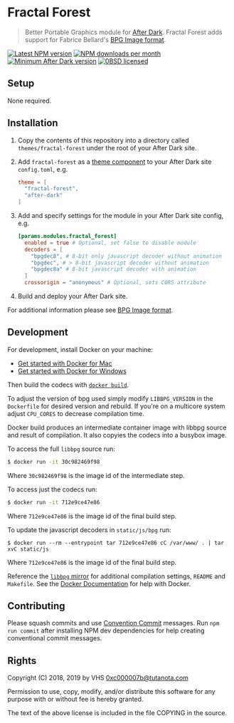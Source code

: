# Fractal Forest

> Better Portable Graphics module for [After Dark]. Fractal Forest adds support for Fabrice Bellard's [BPG Image format](https://bellard.org/bpg/).

[![Latest NPM version](https://img.shields.io/npm/v/fractal-forest.svg?style=flat-square)](https://www.npmjs.com/package/fractal-forest)
[![NPM downloads per month](https://img.shields.io/npm/dm/fractal-forest.svg?style=flat-square)](https://www.npmjs.com/package/fractal-forest)
[![Minimum After Dark version](https://img.shields.io/badge/dynamic/json.svg?url=https://codeberg.org/vhs/fractal-forest/raw/branch/master/package.json&label=after%20dark&query=$..['after-dark']&colorB=000000&style=flat-square&longCache=false&maxAge=86400)](https://codeberg.org/vhs/after-dark/)
[![0BSD licensed](https://img.shields.io/npm/l/fractal-forest.svg?style=flat-square&longCache=true)](https://codeberg.org/vhs/fractal-forest/src/branch/master/COPYING)

## Setup

None required.

## Installation

1. Copy the contents of this repository into a directory called `themes/fractal-forest` under the root of your After Dark site.
2. Add `fractal-forest` as a [theme component](https://gohugo.io/themes/theme-components/) to your After Dark site `config.toml`, e.g.

    ```toml
    theme = [
      "fractal-forest",
      "after-dark"
    ]
    ```

3. Add and specify settings for the module in your After Dark site config, e.g.

    ```toml
    [params.modules.fractal_forest]
      enabled = true # Optional, set false to disable module
      decoders = [
        "bpgdec8", # 8-bit only javascript decoder without animation
        "bpgdec", # > 8-bit javascript decoder without animation
        "bpgdec8a" # 8-bit javascript decoder with animation
      ]
      crossorigin = "anonymous" # Optional, sets CORS attribute
    ```

4. Build and deploy your After Dark site.

For additional information please see [BPG Image format](https://bellard.org/bpg/).

## Development

For development, install Docker on your machine:

- [Get started with Docker for Mac](https://docs.docker.com/docker-for-mac/)
- [Get started with Docker for Windows](https://docs.docker.com/docker-for-windows/)

Then build the codecs with [`docker build`](https://docs.docker.com/engine/reference/commandline/build/).

To adjust the version of bpg used simply modify `LIBBPG_VERSION` in the `Dockerfile` for desired version and rebuild. If you're on a multicore system adjust `CPU_CORES` to decrease compilation time.

Docker build produces an intermediate container image with libbpg source and result of compilation. It also copyies the codecs into a busybox image.

To access the full `libbpg` source run:

```sh
$ docker run -it 30c982469f98
```

Where `30c982469f98` is the image id of the intermediate step.

To access just the codecs run:

```sh
$ docker run -it 712e9ce47e86
```

Where `712e9ce47e86` is the image id of the final build step.

To update the javascript decoders in `static/js/bpg` run:

```
$ docker run --rm --entrypoint tar 712e9ce47e86 cC /var/www/ . | tar xvC static/js
```

Where `712e9ce47e86` is the image id of the final build step.

Reference the [`libbpg` mirror](https://codeberg.org/vhs/vhs/libbpg/) for additional compilation settings, `README` and `Makefile`. See the [Docker Documentation](https://docs.docker.com) for help with Docker.

## Contributing

Please squash commits and use [Convention Commit](https://www.conventionalcommits.org/) messages. Run `npm run commit` after installing NPM dev dependencies for help creating conventional commit messages.

## Rights

Copyright (C) 2018, 2019 by VHS <0xc000007b@tutanota.com>

Permission to use, copy, modify, and/or distribute this software for any purpose with or without fee is hereby granted.

The text of the above license is included in the file COPYING in the source.

[After Dark]: https://codeberg.org/vhs/after-dark/
